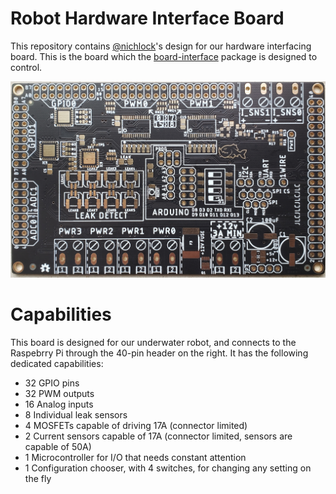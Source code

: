 # Robot Hardware Interface Board

This repository contains [@nichlock](https://github.com/nichlock)'s design for our hardware interfacing board. This is the board which the [board-interface](https://github.com/CuUwrRobotics/PiranhaBot-docs/blob/master/board_interface/README.md) package is designed to control. 

![Top of board, outside appearence](https://github.com/CuUwrRobotics/interface-board/blob/master/images/rev1-top-appearance.jpg)

# Capabilities

This board is designed for our underwater robot, and connects to the Raspebrry Pi through the 40-pin header on the right. It has the following dedicated capabilities:
- 32 GPIO pins
- 32 PWM outputs
- 16 Analog inputs
- 8 Individual leak sensors
- 4 MOSFETs capable of driving 17A (connector limited)
- 2 Current sensors capable of 17A (connector limited, sensors are capable of 50A)
- 1 Microcontroller for I/O that needs constant attention
- 1 Configuration chooser, with 4 switches, for changing any setting on the fly
